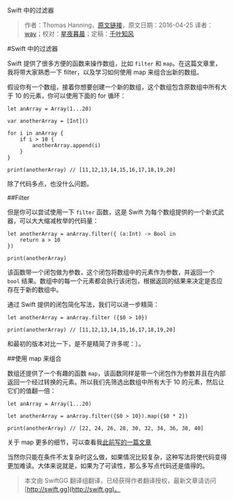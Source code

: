 Swift 中的过滤器

> 作者：Thomas Hanning，[原文链接](http://www.thomashanning.com/swift-filter/)，原文日期：2016-04-25
> 译者：[way](undefined)；校对：[星夜暮晨](http://www.jianshu.com/users/ef1058d2d851)；定稿：[千叶知风](http://weibo.com/xiaoxxiao)
  









#Swift 中的过滤器

Swift 提供了很多方便的函数来操作数组，比如 `filter` 和 `map`。在这篇文章里，我将带大家熟悉一下 filter，以及学习如何使用 map 来组合出新的数组。



假设你有一个数组，接着你想要创建一个新的数组，这个数组包含原数组中所有大于 10 的元素，你可以使用下面的 for 循环：

    
    let anArray = Array(1...20)
     
    var anotherArray = [Int]()
     
    for i in anArray {
        if i > 10 {
            anotherArray.append(i)
        }
    }
     
    print(anotherArray) // [11,12,13,14,15,16,17,18,19,20]

除了代码多点，也没什么问题。

##Filter

但是你可以尝试使用一下 `filter` 函数，这是 Swift 为每个数组提供的一个新式武器，可以大大缩减枚举的代码量：

    
    let anotherArray = anArray.filter({ (a:Int) -> Bool in
        return a > 10
    })
     
    print(anotherArray)

该函数带一个闭包做为参数，这个闭包将数组中的元素作为参数，并返回一个 `bool` 结果。数组中的每一个元素都会执行该闭包，根据返回的结果来决定是否应存在于新的数组中。

通过 Swift 提供的闭包简化写法，我们可以进一步精简：

    
    let anotherArray = anArray.filter ({$0 > 10})
     
    print(anotherArray) // [11,12,13,14,15,16,17,18,19,20]

和最初的版本对比一下，是不是精简了许多呢：）。

##使用 map 来组合

数组还提供了一个有趣的函数 `map`，该函数同样是带一个闭包作为参数并且在内部返回一个经过转换的元素。所以我们先筛选出数组中所有大于 10 的元素，然后让它们的值翻一倍：

    
    let anArray = Array(1...20)
     
    let anotherArray = anArray.filter({$0 > 10}).map({$0 * 2})
     
    print(anotherArray) // [22, 24, 26, 28, 30, 32, 34, 36, 38, 40]

关于 map 更多的细节，可以查看我[此前写的一篇文章](http://swift.gg/2015/11/26/swift-map-and-flatmap/)

当然你只能在条件不太复杂时这么做，如果情况比较复杂，这种写法将使代码变得更加难读。大体来说就是，如果为了可读性，那么多写点代码还是值得的。
> 本文由 SwiftGG 翻译组翻译，已经获得作者翻译授权，最新文章请访问 [http://swift.gg](http://swift.gg)。
